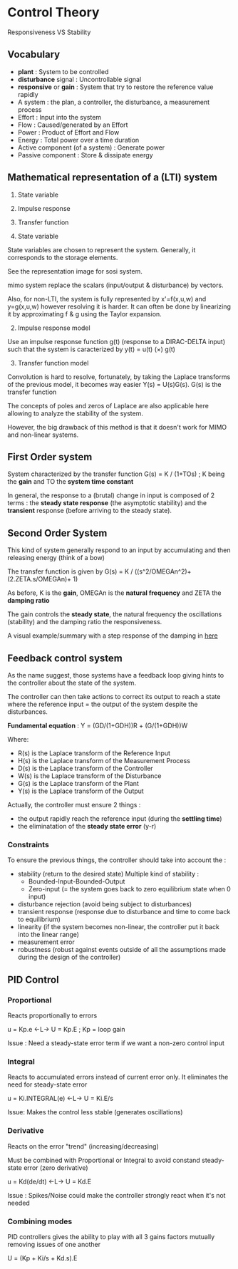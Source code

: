 # Control Theory

Responsiveness VS Stability

## Vocabulary

- **plant** : System to be controlled
- **disturbance** signal : Uncontrollable signal
- **responsive** or **gain** : System that try to restore the reference value rapidly
- A system : the plan, a controller, the disturbance, a measurement process
- Effort : Input into the system
- Flow : Caused/generated by an Effort
- Power : Product of Effort and Flow
- Energy : Total power over a time duration
- Active component (of a system) : Generate power
- Passive component : Store & dissipate energy

## Mathematical representation of a (LTI) system

1. State variable
2. Impulse response
3. Transfer function

1. State variable 

State variables are chosen to represent the system. Generally, it corresponds to the storage elements.

See the representation image for sosi system.

mimo system replace the scalars (input/output & disturbance) by vectors.

Also, for non-LTI, the system is fully represented by x'=f(x,u,w) and y=g(x,u,w) however resolving it is harder. It can often be done by linearizing it by approximating f & g using the Taylor expansion.

2. Impulse response model 

Use an impulse response function g(t) (response to a DIRAC-DELTA input) such that the system is caracterized by y(t) = u(t) (×) g(t)

3. Transfer function model

Convolution is hard to resolve, fortunately, by taking the Laplace transforms of the previous model, it becomes way easier Y(s) = U(s)G(s). G(s) is the transfer function

The concepts of poles and zeros of Laplace are also applicable here allowing to analyze the stability of the system.

However, the big drawback of this method is that it doesn't work for MIMO and non-linear systems.

## First Order system

System characterized by the transfer function G(s) = K / (1+TOs) ; K being the **gain** and TO the **system time constant**

In general, the response to a (brutal) change in input is composed of 2 terms : the **steady state response** (the asymptotic stability) and the **transient** response (before arriving to the steady state).

## Second Order System

This kind of system generally respond to an input by accumulating and then releasing energy (think of a bow)

The transfer function is given by G(s) = K / ((s^2/OMEGAn^2)+(2.ZETA.s/OMEGAn)+ 1)

As before, K is the **gain**, OMEGAn is the **natural frequency** and ZETA the **damping ratio**

The gain controls the **steady state**, the natural frequency the oscillations
(stability) and the damping ratio the responsiveness.

A visual example/summary with a step response of the damping in [here](./random_web_findings/damping.png)


## Feedback control system

As the name suggest, those systems have a feedback loop giving hints to the controller about the state of the system.

The controller can then take actions to correct its output to reach a state where the reference input = the output of the system despite the disturbances.

**Fundamental equation** : Y = (GD/(1+GDH))R + (G/(1+GDH))W

Where: 
- R(s) is the Laplace transform of the Reference Input
- H(s) is the Laplace transform of the Measurement Process
- D(s) is the Laplace transform of the Controller
- W(s) is the Laplace transform of the Disturbance
- G(s) is the Laplace transform of the Plant 
- Y(s) is the Laplace transform of the Output

Actually, the controller must ensure 2 things : 
- the output rapidly reach the reference input (during the **settling time**)
- the eliminatation of the **steady state error** (y-r)

### Constraints

To ensure the previous things, the controller should take into account the :
- stability (return to the desired state)
Multiple kind of stability : 
  - Bounded-Input-Bounded-Output 
  - Zero-input (= the system goes back to zero equilibrium state when 0 input)
- disturbance rejection (avoid being subject to disturbances)
- transient response (response due to disturbance and time to come back to equilibrium)
- linearity (if the system becomes non-linear, the controller put it back into the linear range)
- measurement error
- robustness (robust against events outside of all the assumptions made during the design of the controller)

## PID Control

### Proportional

Reacts proportionally to errors 

u = Kp.e  <-L-> U = Kp.E ; Kp = loop gain

Issue : Need a steady-state error term if we want a non-zero control input

### Integral

Reacts to accumulated errors instead of current error only. It eliminates the need for steady-state error

u = Ki.INTEGRAL(e) <-L-> U = Ki.E/s

Issue: Makes the control less stable (generates oscillations)

### Derivative

Reacts on the error "trend" (increasing/decreasing) 

Must be combined with Proportional or Integral to avoid constand steady-state error (zero derivative)

u = Kd(de/dt) <-L-> U = Kd.E

Issue : Spikes/Noise could make the controller strongly react when it's not needed

### Combining modes

PID controllers gives the ability to play with all 3 gains factors mutually removing issues of one another

U = (Kp + Ki/s + Kd.s).E


